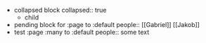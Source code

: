 - collapsed block
  collapsed:: true
	- child
- pending block for :page to :default
  people:: [[Gabriel]] [[Jakob]]
- test :page :many to :default
  people:: some text
